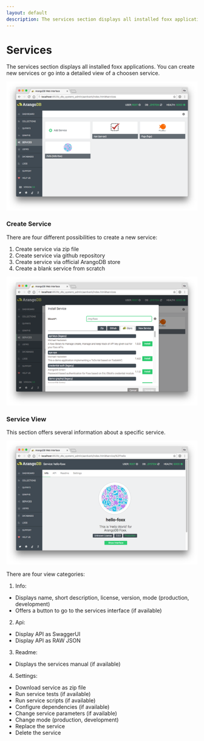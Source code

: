 ```yaml
---
layout: default
description: The services section displays all installed foxx applications
---
```

Services
========

The services section displays all installed foxx applications. You can create new services
or go into a detailed view of a choosen service.

![Services](../images/servicesView.png)

### Create Service

There are four different possibilities to create a new service:

1. Create service via zip file
2. Create service via github repository
3. Create service via official ArangoDB store
4. Create a blank service from scratch

![Create Service](../images/installService.png)

### Service View

This section offers several information about a specific service. 

![Create Service](../images/serviceView.png)

There are four view categories: 

1. Info:
  - Displays name, short description, license, version, mode (production, development)
  - Offers a button to go to the services interface (if available)

2. Api:
 - Display API as SwaggerUI
 - Display API as RAW JSON

3. Readme:
 - Displays the services manual (if available)

4. Settings:
 - Download service as zip file
 - Run service tests (if available)
 - Run service scripts (if available)
 - Configure dependencies (if available)
 - Change service parameters (if available)
 - Change mode (production, development)
 - Replace the service
 - Delete the service
